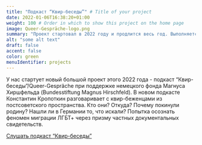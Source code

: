 ```yaml
---
title: "Подкаст “Квир-беседы”" # Title of your project
date: 2022-01-06T16:38:20+01:00
weight: 100 # Order in which to show this project on the home page
image: Queer-Gespräche-logo.png
summary: "Проект стартовал в 2022 году и продлится весь год. Выполняется при поддержке немецкого фонда Магнуса Хиршфельда (Bundesstiftung Magnus Hirschfeld)."
alt: "some alt text"
draft: false
accent: false
color: green
menuIdentifier: projects
---
```


У нас стартует новый большой проект этого 2022 года - подкаст “Квир-беседы”/Queer-Gespräche при поддержке немецкого фонда Магнуса Хиршфельда (Bundesstiftung Magnus Hirschfeld). В новом подкасте Константин Кропоткин разговаривает с квир-беженцами из постсоветского пространства. Кто они? Откуда? Почему покинули родину? Нашли ли в Германии то, что искали? Попытка осознать феномен миграции ЛГБТ+ через призму частных документальных свидетельств. 


[Слушать подкаст “Квир-беседы”](https://queerbesedy.mave.digital/ep-1)
